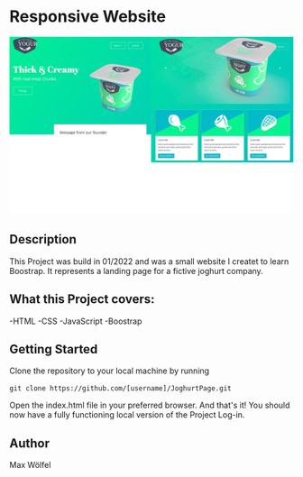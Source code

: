 # Responsive Website
![JoghurtPage](ImageMD/Boostrap.png?raw=true "Title")

## Description
This Project was build in 01/2022 and was a small website I createt to learn Boostrap. It represents a landing page for a fictive joghurt company. 
 


## What this Project covers: 
-HTML
-CSS
-JavaScript
-Boostrap

## Getting Started
Clone the repository to your local machine by running

```
git clone https://github.com/[username]/JoghurtPage.git
```
Open the index.html file in your preferred browser. And that's it! You should now have a fully functioning local version of the Project Log-in.

## Author 
Max Wölfel